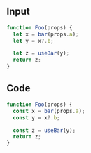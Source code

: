 
## Input

```javascript
function Foo(props) {
  let x = bar(props.a);
  let y = x?.b;

  let z = useBar(y);
  return z;
}

```

## Code

```javascript
function Foo(props) {
  const x = bar(props.a);
  const y = x?.b;

  const z = useBar(y);
  return z;
}

```
      
